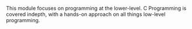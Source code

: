 This module focuses on programming at the lower-level. C Programming is covered indepth, with a hands-on approach on all things low-level programming.
